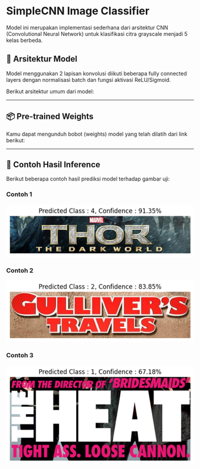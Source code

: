 # SimpleCNN Image Classifier

Model ini merupakan implementasi sederhana dari arsitektur CNN (Convolutional Neural Network) untuk klasifikasi citra grayscale menjadi 5 kelas berbeda.

## 🔧 Arsitektur Model

Model menggunakan 2 lapisan konvolusi diikuti beberapa fully connected layers dengan normalisasi batch dan fungsi aktivasi ReLU/Sigmoid.

Berikut arsitektur umum dari model:

<!-- ![Model Architecture](assets/model_architecture.png)   -->
<!-- <sub>*Gambar ini harus disimpan di `assets/model_architecture.png`*</sub> -->

---

## 📦 Pre-trained Weights

Kamu dapat mengunduh bobot (weights) model yang telah dilatih dari link berikut:

<!-- 🔗 [Download Weights](https://your-storage-link.com/simplecnn_weights.pth) -->

---

## 🧪 Contoh Hasil Inference

Berikut beberapa contoh hasil prediksi model terhadap gambar uji:

### Contoh 1
![Inference Example 1](saved_inference/Inference_Result_test_photo6.png)

### Contoh 2
![Inference Example 2](saved_inference/Inference_Result_test_photo10.png)

### Contoh 3
![Inference Example 3](saved_inference/Inference_Result_test_photo8.png)

